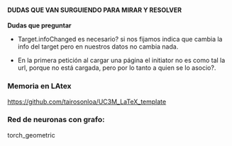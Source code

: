 #### DUDAS QUE VAN SURGUIENDO PARA MIRAR Y RESOLVER

**Dudas que preguntar**

- Target.infoChanged es necesario? si nos fijamos indica que cambia la info del target pero en nuestros datos no cambia nada.

- En la primera petición al cargar una página el initiator no es como tal la url, porque no está cargada, pero
por lo tanto a quien se lo asocio?.


### Memoria en LAtex
https://github.com/tairosonloa/UC3M_LaTeX_template


### Red de neuronas con grafo:
torch_geometric
